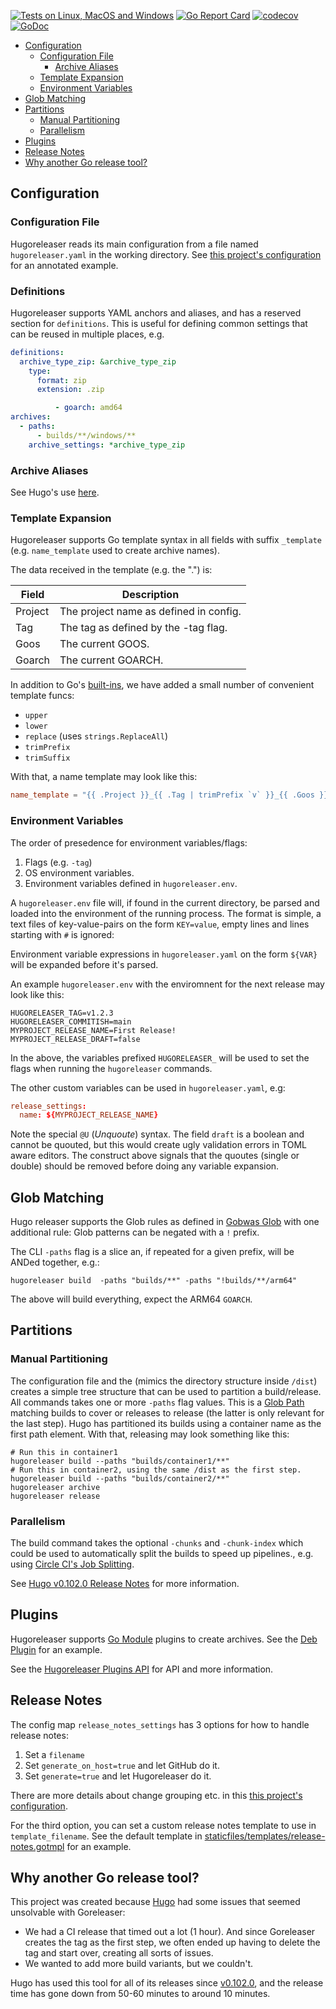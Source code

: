 [![Tests on Linux, MacOS and Windows](https://github.com/gohugoio/hugoreleaser/workflows/Test/badge.svg)](https://github.com/gohugoio/hugoreleaser/actions?query=workflow%3ATest)
[![Go Report Card](https://goreportcard.com/badge/github.com/gohugoio/hugoreleaser)](https://goreportcard.com/report/github.com/gohugoio/hugoreleaser)
[![codecov](https://codecov.io/gh/gohugoio/hugoreleaser/branch/main/graph/badge.svg?token=OWZ9RCAYWO)](https://codecov.io/gh/gohugoio/hugoreleaser)
[![GoDoc](https://godoc.org/github.com/gohugoio/hugoreleaser?status.svg)](https://godoc.org/github.com/gohugoio/hugoreleaser)

* [Configuration](#configuration)
    * [Configuration File](#configuration-file)
        * [Archive Aliases](#archive-aliases)
    * [Template Expansion](#template-expansion)
    * [Environment Variables](#environment-variables)
* [Glob Matching](#glob-matching)
* [Partitions](#partitions)
    * [Manual Partitioning](#manual-partitioning)
    * [Parallelism](#parallelism)
* [Plugins](#plugins)
* [Release Notes](#release-notes)
* [Why another Go release tool?](#why-another-go-release-tool)

## Configuration

### Configuration File

Hugoreleaser reads its main configuration from a file named `hugoreleaser.yaml` in the working directory. See [this project's configuration](./hugoreleaser.yaml) for an annotated example.


### Definitions

Hugoreleaser supports YAML anchors and aliases, and has a reserved section for `definitions`. This is useful for defining common settings that can be reused in multiple places, e.g.

```yaml
definitions:
  archive_type_zip: &archive_type_zip
    type:
      format: zip
      extension: .zip

          - goarch: amd64
archives:
  - paths:
      - builds/**/windows/**
    archive_settings: *archive_type_zip
```

### Archive Aliases

See Hugo's use [here](TODO(bep)).

### Template Expansion

Hugoreleaser supports Go template syntax in all fields with suffix `_template` (e.g. `name_template` used to create archive names).

The data received in the template (e.g. the ".") is:

| Field  | Description |
| ------------- | ------------- |
| Project  | The project name as defined in config.  |
| Tag      | The tag as defined by the -tag flag.  |
| Goos     | The current GOOS.  |
| Goarch   | The current GOARCH.  |

In addition to Go's [built-ins](https://pkg.go.dev/text/template#hdr-Functions), we have added a small number of convenient template funcs:

* `upper`
* `lower`
* `replace` (uses `strings.ReplaceAll`)
* `trimPrefix`
* `trimSuffix`

With that, a name template may look like this:

```toml
name_template = "{{ .Project }}_{{ .Tag | trimPrefix `v` }}_{{ .Goos }}-{{ .Goarch }}"
```

### Environment Variables

The order of presedence for environment variables/flags:

1. Flags (e.g. `-tag`)
2. OS environment variables.
3. Environment variables defined in `hugoreleaser.env`.

A `hugoreleaser.env` file will, if found in the current directory, be parsed and loaded into the environment of the running process. The format is simple, a text files of key-value-pairs on the form `KEY=value`, empty lines and lines starting with `#` is ignored:

Environment variable expressions in `hugoreleaser.yaml` on the form `${VAR}` will be expanded before it's parsed.

An example `hugoreleaser.env` with the enviromnent for the next release may look like this:

```
HUGORELEASER_TAG=v1.2.3
HUGORELEASER_COMMITISH=main
MYPROJECT_RELEASE_NAME=First Release!
MYPROJECT_RELEASE_DRAFT=false
```

In the above, the variables prefixed `HUGORELEASER_` will be used to set the flags when running the `hugoreleaser` commands.

The other custom variables can be used in `hugoreleaser.yaml`, e.g:

```toml
release_settings:
  name: ${MYPROJECT_RELEASE_NAME}
```

Note the special `@U` (_Unquoute_) syntax. The field `draft` is a boolean and cannot be quouted, but this would create ugly validation errors in TOML aware editors. The construct above signals that the quoutes (single or double) should be removed before doing any variable expansion.

## Glob Matching

Hugo releaser supports the Glob rules as defined in [Gobwas Glob](https://github.com/gobwas/glob) with one additional rule: Glob patterns can be negated with a `!` prefix.

The CLI `-paths` flag is a slice an, if repeated for a given prefix, will be ANDed together, e.g.:

```
hugoreleaser build  -paths "builds/**" -paths "!builds/**/arm64"
```

The above will build everything, expect the ARM64 `GOARCH`.

## Partitions

### Manual Partitioning

The configuration file and the (mimics the directory structure inside `/dist`) creates a simple tree structure that can be used to partition a build/release. All commands takes one or more `-paths` flag values. This is a [Glob Path](#glob-matching) matching builds to cover or releases to release (the latter is only relevant for the last step). Hugo has partitioned its builds using a container name as the first path element. With that, releasing may look something like this:

```
# Run this in container1
hugoreleaser build --paths "builds/container1/**"
# Run this in container2, using the same /dist as the first step.
hugoreleaser build --paths "builds/container2/**"
hugoreleaser archive
hugoreleaser release
```

### Parallelism

The build command takes the optional `-chunks` and `-chunk-index` which could be used to automatically split the builds to speed up pipelines., e.g. using [Circle CI's Job Splitting](https://circleci.com/docs/parallelism-faster-jobs#using-environment-variables-to-split-tests).

See [Hugo v0.102.0 Release Notes](https://github.com/gohugoio/hugo/releases/tag/v0.102.0) for more information.

## Plugins

Hugoreleaser supports [Go Module](https://go.dev/blog/using-go-modules) plugins to create archives. See the [Deb Plugin](https://github.com/gohugoio/hugoreleaser-archive-plugins/tree/main/deb) for an example.

See the [Hugoreleaser Plugins API](https://github.com/gohugoio/hugoreleaser-plugins-api) for API and more information.

## Release Notes

The config map `release_notes_settings` has 3 options for how to handle release notes:

1. Set a `filename`
2. Set `generate_on_host=true` and let GitHub do it.
3. Set `generate=true` and let Hugoreleaser do it.

There are more details about change grouping etc. in this [this project's configuration](./hugoreleaser.yaml).

For the third option, you can set a custom release notes template to use in `template_filename`. See the default template in [staticfiles/templates/release-notes.gotmpl](./staticfiles/templates/release-notes.gotmpl) for an example.

## Why another Go release tool?

This project was created because [Hugo](https://github.com/gohugoio/hugo) had some issues that seemed unsolvable with Goreleaser:

* We had a CI release that timed out a lot (1 hour). And since Goreleaser creates the tag as the first step, we often ended up having to delete the tag and start over, creating all sorts of issues.
* We wanted to add more build variants, but we couldn't.

Hugo has used this tool for all of its releases since [v0.102.0](https://github.com/gohugoio/hugo/releases/tag/v0.102.0), and the release time has gone down from 50-60 minutes to around 10 minutes.
